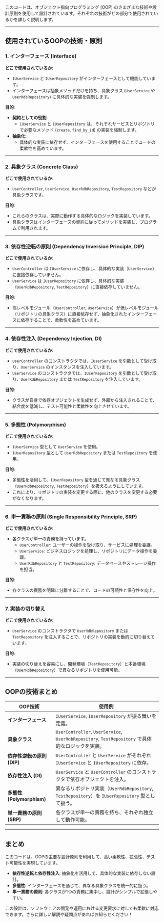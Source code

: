 このコードは、オブジェクト指向プログラミング (OOP) のさまざまな技術や設計原則を使用して設計されています。それぞれの技術がどの部分で使用されているかを詳しく説明します。

---

## **使用されているOOPの技術・原則**

### **1. インターフェース (Interface)**

**どこで使用されているか**:
- `IUserService` と `IUserRepository` がインターフェースとして機能しています。
- インターフェースは抽象メソッドだけを持ち、具象クラス (`UserService` や `UserRdbRepository`) に具体的な実装を強制します。

**目的**:
- **契約としての役割**:
  - `IUserService` と `IUserRepository` は、それぞれサービスとリポジトリで必要なメソッド (`create`, `find_by_id`) の実装を強制します。
- **抽象化**:
  - 具体的な実装に依存せず、インターフェースを使用することでコードの柔軟性を高めています。

---

### **2. 具象クラス (Concrete Class)**

**どこで使用されているか**:
- `UserController`, `UserService`, `UserRdbRepository`, `TestRepository` などが具象クラスです。

**目的**:
- これらのクラスは、実際に動作する具体的なロジックを実装しています。
- 具象クラスはインターフェースの契約に従ってメソッドを実装し、プログラムで利用されます。

---

### **3. 依存性逆転の原則 (Dependency Inversion Principle, DIP)**

**どこで使用されているか**:
- `UserController` は `IUserService` に依存し、具体的な実装（`UserService`）に直接依存していません。
- `UserService` は `IUserRepository` に依存し、具体的な実装（`UserRdbRepository`, `TestRepository`）に直接依存していません。

**目的**:
- 高レベルモジュール（`UserController`, `UserService`）が低レベルモジュール（リポジトリの具象クラス）に直接依存せず、抽象化されたインターフェースに依存することで、柔軟性を高めています。

---

### **4. 依存性注入 (Dependency Injection, DI)**

**どこで使用されているか**:
- `UserController` のコンストラクタでは、`IUserService` を引数として受け取り、`UserService` のインスタンスを注入しています。
- `UserService` のコンストラクタでは、`IUserRepository` を引数として受け取り、`UserRdbRepository` または `TestRepository` を注入しています。

**目的**:
- クラスが自身で依存オブジェクトを生成せず、外部から注入されることで、結合度を低減し、テスト可能性と柔軟性を向上させています。

---

### **5. 多態性 (Polymorphism)**

**どこで使用されているか**:
- `IUserService` 型として `UserService` を使用。
- `IUserRepository` 型として `UserRdbRepository` または `TestRepository` を使用。

**目的**:
- 多態性を活用して、`IUserRepository` 型を通じて異なる具象クラス（`UserRdbRepository`, `TestRepository`）を扱えるようにしています。
- これにより、リポジトリの実装を変更する際に、他のクラスを変更する必要がなくなります。

---

### **6. 単一責務の原則 (Single Responsibility Principle, SRP)**

**どこで使用されているか**:
- 各クラスが単一の責務を持っています。
  - `UserController`: ユーザーの操作を受け取り、サービスに処理を委譲。
  - `UserService`: ビジネスロジックを処理し、リポジトリにデータ操作を委譲。
  - `UserRdbRepository` と `TestRepository`: データベースやストレージ操作を担当。

**目的**:
- 各クラスの責務を明確に分離することで、コードの可読性と保守性を向上。

---

### **7. 実装の切り替え**

**どこで使用されているか**:
- `UserService` のコンストラクタで `UserRdbRepository` または `TestRepository` を注入することで、リポジトリの実装を動的に切り替えています。

**目的**:
- 実装の切り替えを容易にし、開発環境（`TestRepository`）と本番環境（`UserRdbRepository`）で異なるリポジトリを使用可能。

---

## **OOPの技術まとめ**

| **OOP技術**              | **使用例**                                                                                 |
|---------------------------|-------------------------------------------------------------------------------------------|
| **インターフェース**       | `IUserService`, `IUserRepository` が振る舞いを定義。                                       |
| **具象クラス**             | `UserController`, `UserService`, `UserRdbRepository`, `TestRepository` で具体的なロジックを実装。 |
| **依存性逆転の原則 (DIP)** | `UserController` と `UserService` がそれぞれ `IUserService` と `IUserRepository` に依存。   |
| **依存性注入 (DI)**        | `UserService` と `UserController` のコンストラクタで依存オブジェクトを注入。               |
| **多態性 (Polymorphism)** | 異なるリポジトリ実装（`UserRdbRepository`, `TestRepository`）を `IUserRepository` 型として扱う。 |
| **単一責務の原則 (SRP)**   | 各クラスが単一の責務を持ち、それぞれ独立して動作可能。                                    |

---

## **まとめ**

このコードは、OOPの主要な設計原則を利用して、高い柔軟性、拡張性、テスト可能性を実現しています。

- **依存性逆転と依存性注入**: 抽象化を活用して、具体的な実装に依存しない設計。
- **多態性**: インターフェースを通じて、異なる具象クラスを統一的に扱う。
- **単一責務の原則**: 各クラスが1つの責務に集中し、設計がシンプルで拡張しやすい。

この設計は、ソフトウェアの開発や運用における変更要求に対しても柔軟に対応できます。さらに詳しい解説や疑問点があればお知らせください！